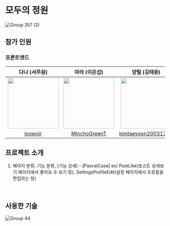 # 모두의 정원
![Group 357 (2)](https://user-images.githubusercontent.com/19889463/222959125-f35ad7f9-f3a9-4d3b-9d8c-496e14724b74.png)

## 참가 인원
### 프론트엔드
|다나 (서주원)|마라 (이은섭)|양털 (김태윤)|펭귄 (오진영)|
|:------:|:---:|:------:|:---:|
| <img width="160px" src="https://avatars.githubusercontent.com/u/85955988?v=4"/> | <img width="160px" src="https://avatars.githubusercontent.com/u/107783650?v=4"/> | <img width="160px" src="https://avatars.githubusercontent.com/u/19889463?v=4"/> | <img width="160px" src="https://avatars.githubusercontent.com/u/99639919?v=4"/> |
|[joowojr](https://github.com/joowojr)|[MinchoGreenT](https://github.com/MinchoGreenT)|[kimtaeyoon20031220](https://github.com/kimtaeyoon20031220)|[OJOJIN](https://github.com/OJOJIN)|

## 프로젝트 소개
1. 페이지 분류, 기능 분류, (기능 상세) - [PascalCase] ex) PostLike(포스트 상세보기 페이지에서 좋아요 수 보기 창), SettingsProfileEdit(설정 페이지에서 프로필을 편집하는 창)
<br/>

## 사용한 기술

![Group 44]({https://user-images.githubusercontent.com/19889463/222959028-26047167-5bad-44b9-9b61-5ac5760278d1.png}#gh-light-mode-only)
